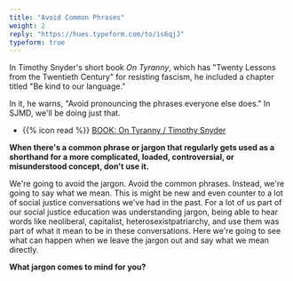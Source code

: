 ```yaml
---
title: "Avoid Common Phrases"
weight: 2
reply: "https://hues.typeform.com/to/is6qjJ"
typeform: true
---
```


In Timothy Snyder's short book _On Tyranny_, which has "Twenty Lessons from the Twentieth Century" for resisting fascism, he included a chapter titled "Be kind to our language."

In it, he warns, "Avoid pronouncing the phrases everyone else does." In SJMD, we'll be doing just that.

- {{% icon read %}} [BOOK: On Tyranny / Timothy Snyder](https://www.goodreads.com/book/show/33917107-on-tyranny)

**When there's a common phrase or jargon that regularly gets used as a shorthand for a more complicated, loaded, controversial, or misunderstood concept, don't use it.**

We're going to avoid the jargon. Avoid the common phrases. Instead, we're going to say what we mean. This is might be new and even counter to a lot of social justice conversations we've had in the past. For a lot of us part of our social justice education was understanding jargon, being able to hear words like neoliberal, capitalist, heterosexistpatriarchy, and use them was part of what it mean to be in these conversations. Here we're going to see what can happen when we leave the jargon out and say what we mean directly. 

**What jargon comes to mind for you?**
